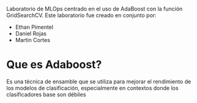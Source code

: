 Laboratorio de MLOps centrado en el uso de AdaBoost con la función GridSearchCV.
Este laboratorio fue creado en conjunto por:
- Ethan Pimentel
- Daniel Rojas
- Martin Cortes

# Que es Adaboost?

Es una técnica de ensamble que se utiliza para mejorar el rendimiento de los modelos de clasificación, especialmente en contextos donde los clasificadores base son débiles
